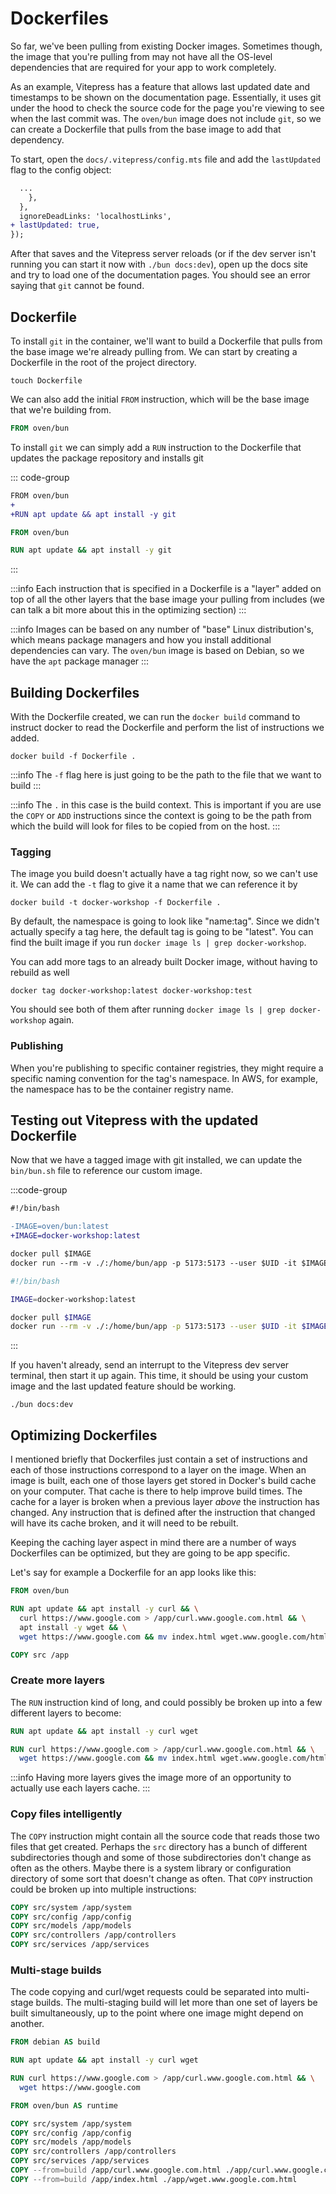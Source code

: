 # Dockerfiles

So far, we've been pulling from existing Docker images. Sometimes though, the image that you're pulling from may not have all the OS-level dependencies that are required for your app to work completely.

As an example, Vitepress has a feature that allows last updated date and timestamps to be shown on the documentation page. Essentially, it uses git under the hood to check the source code for the page you're viewing to see when the last commit was. The `oven/bun` image does not include `git`, so we can create a Dockerfile that pulls from the base image to add that dependency.

To start, open the `docs/.vitepress/config.mts` file and add the `lastUpdated` flag to the config object:

```diff
  ...
    },
  },
  ignoreDeadLinks: 'localhostLinks',
+ lastUpdated: true,
});
```

After that saves and the Vitepress server reloads (or if the dev server isn't running you can start it now with `./bun docs:dev`), open up the docs site and try to load one of the documentation pages. You should see an error saying that `git` cannot be found.

## Dockerfile

To install `git` in the container, we'll want to build a Dockerfile that pulls from the base image we're already pulling from. We can start by creating a Dockerfile in the root of the project directory.

```shell
touch Dockerfile
```

We can also add the initial `FROM` instruction, which will be the base image that we're building from.

```Dockerfile
FROM oven/bun

```

To install `git` we can simply add a `RUN` instruction to the Dockerfile that updates the package repository and installs git

::: code-group

```diff
FROM oven/bun
+
+RUN apt update && apt install -y git

```

```Dockerfile
FROM oven/bun

RUN apt update && apt install -y git

```

:::

:::info
Each instruction that is specified in a Dockerfile is a "layer" added on top of all the other layers that the base image your pulling from includes (we can talk a bit more about this in the optimizing section)
:::

:::info
Images can be based on any number of "base" Linux distribution's, which means package managers and how you install additional dependencies can vary. The `oven/bun` image is based on Debian, so we have the `apt` package manager
:::

## Building Dockerfiles

With the Dockerfile created, we can run the `docker build` command to instruct docker to read the Dockerfile and perform the list of instructions we added.

```shell
docker build -f Dockerfile .
```

:::info
The `-f` flag here is just going to be the path to the file that we want to build
:::

:::info
The `.` in this case is the build context. This is important if you are use the `COPY` or `ADD` instructions since the context is going to be the path from which the build will look for files to be copied from on the host.
:::

### Tagging

The image you build doesn't actually have a tag right now, so we can't use it. We can add the `-t` flag to give it a name that we can reference it by

```shell
docker build -t docker-workshop -f Dockerfile .
```

By default, the namespace is going to look like "name:tag". Since we didn't actually specify a tag here, the default tag is going to be "latest". You can find the built image if you run `docker image ls | grep docker-workshop`.

You can add more tags to an already built Docker image, without having to rebuild as well

```shell
docker tag docker-workshop:latest docker-workshop:test
```

You should see both of them after running `docker image ls | grep docker-workshop` again.

### Publishing

When you're publishing to specific container registries, they might require a specific naming convention for the tag's namespace. In AWS, for example, the namespace has to be the container registry name.

## Testing out Vitepress with the updated Dockerfile

Now that we have a tagged image with git installed, we can update the `bin/bun.sh` file to reference our custom image.

:::code-group

```diff
#!/bin/bash

-IMAGE=oven/bun:latest
+IMAGE=docker-workshop:latest

docker pull $IMAGE
docker run --rm -v ./:/home/bun/app -p 5173:5173 --user $UID -it $IMAGE $@

```

```bash
#!/bin/bash

IMAGE=docker-workshop:latest

docker pull $IMAGE
docker run --rm -v ./:/home/bun/app -p 5173:5173 --user $UID -it $IMAGE $@

```

:::

If you haven't already, send an interrupt to the Vitepress dev server terminal, then start it up again. This time, it should be using your custom image and the last updated feature should be working.

```shell
./bun docs:dev
```

## Optimizing Dockerfiles

I mentioned briefly that Dockerfiles just contain a set of instructions and each of those instructions correspond to a layer on the image. When an image is built, each one of those layers get stored in Docker's build cache on your computer. That cache is there to help improve build times. The cache for a layer is broken when a previous layer _above_ the instruction has changed. Any instruction that is defined after the instruction that changed will have its cache broken, and it will need to be rebuilt.

Keeping the caching layer aspect in mind there are a number of ways Dockerfiles can be optimized, but they are going to be app specific.

Let's say for example a Dockerfile for an app looks like this:

```Dockerfile
FROM oven/bun

RUN apt update && apt install -y curl && \
  curl https://www.google.com > /app/curl.www.google.com.html && \
  apt install -y wget && \
  wget https://www.google.com && mv index.html wget.www.google.com/html

COPY src /app

```

### Create more layers

The `RUN` instruction kind of long, and could possibly be broken up into a few different layers to become:

```Dockerfile
RUN apt update && apt install -y curl wget

RUN curl https://www.google.com > /app/curl.www.google.com.html && \
  wget https://www.google.com && mv index.html wget.www.google.com/html
```

:::info
Having more layers gives the image more of an opportunity to actually use each layers cache.
:::

### Copy files intelligently

The `COPY` instruction might contain all the source code that reads those two files that get created. Perhaps the `src` directory has a bunch of different subdirectories though and some of those subdirectories don't change as often as the others. Maybe there is a system library or configuration directory of some sort that doesn't change as often. That `COPY` instruction could be broken up into multiple instructions:

```Dockerfile
COPY src/system /app/system
COPY src/config /app/config
COPY src/models /app/models
COPY src/controllers /app/controllers
COPY src/services /app/services
```

### Multi-stage builds

The code copying and curl/wget requests could be separated into multi-stage builds. The multi-staging build will let more than one set of layers be built simultaneously, up to the point where one image might depend on another.

```Dockerfile
FROM debian AS build

RUN apt update && apt install -y curl wget

RUN curl https://www.google.com > /app/curl.www.google.com.html && \
  wget https://www.google.com

FROM oven/bun AS runtime

COPY src/system /app/system
COPY src/config /app/config
COPY src/models /app/models
COPY src/controllers /app/controllers
COPY src/services /app/services
COPY --from=build /app/curl.www.google.com.html ./app/curl.www.google.com.html
COPY --from=build /app/index.html ./app/wget.www.google.com.html
```
